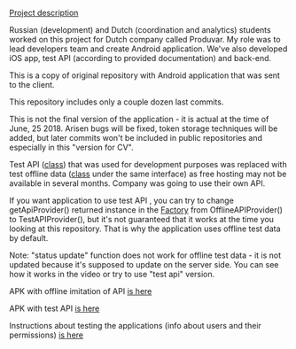 [Project description](https://drive.google.com/open?id=1qHblmwvAgmG7d9NuqgHyuvBtzD6Ue0jv)

Russian (development) and Dutch (coordination and analytics) students worked on this project for Dutch company called Produvar. My role was to lead developers team and create Android application. We've also developed iOS app, test API (according to provided documentation) and back-end.

This is a copy of original repository with Android application that was sent to the client.

This repository includes only a couple dozen last commits.

This is not the final version of the application - it is actual at the time of June, 25 2018. Arisen bugs will be fixed, token storage techniques will be added, but later commits won't be included in public repositories and especially in this "version for CV".

Test API ([class](https://github.com/CepBuch/ProduvarForCV/blob/master/app/src/main/java/produvar/interactionwithapi/TestAPIProvider.kt)) that was used for development purposes was replaced with test offline data ([class](https://github.com/CepBuch/ProduvarForCV/blob/master/app/src/main/java/produvar/interactionwithapi/OfflineAPIProvider.kt) under the same interface) as free hosting may not be available in several months. Company was going to use their own API. 

If you want application to use test API , you can try to change getApiProvider() returned instance in the [Factory](https://github.com/CepBuch/ProduvarForCV/blob/master/app/src/main/java/produvar/interactionwithapi/Factory.kt)  from OfflineAPIProvider() to TestAPIProvider(), but it's not guaranteed that it works at the time you looking at this repository. That is why the application uses offline test data by default.

Note: "status update" function does not work for offline test data  - it is not updated because it's supposed to update on the server side. You can see how it works in the video or try to use "test api" version.

APK with offline imitation of API [is here](https://drive.google.com/open?id=1SB-yVzDZkOT1EHwEG4mVniDkrJBrisC-)

APK with test API [is here](https://drive.google.com/open?id=1DQfO15Dbzd4_CTIme5ZPvmkaeiwE8Ct-)

Instructions about testing the applications (info about users and their permissions) [is here](https://drive.google.com/open?id=1sJqOvSoiijg9G1X--rxQ0YHJeuiNExWeiPlLryhuSeQ)
